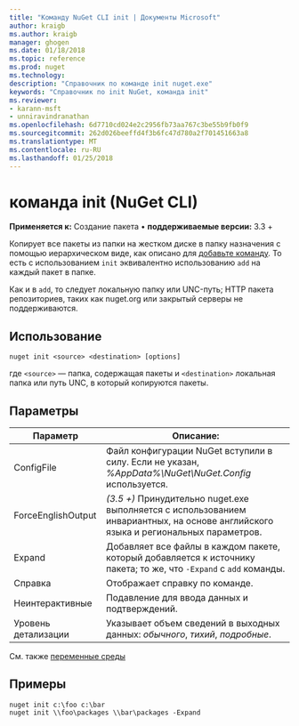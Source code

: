 ```yaml
---
title: "Команду NuGet CLI init | Документы Microsoft"
author: kraigb
ms.author: kraigb
manager: ghogen
ms.date: 01/18/2018
ms.topic: reference
ms.prod: nuget
ms.technology: 
description: "Справочник по команде init nuget.exe"
keywords: "Справочник по init NuGet, команда init"
ms.reviewer:
- karann-msft
- unniravindranathan
ms.openlocfilehash: 6d7710cd024e2c2956fb73aa767c3be55b9fb0f9
ms.sourcegitcommit: 262d026beeffd4f3b6fc47d780a2f701451663a8
ms.translationtype: MT
ms.contentlocale: ru-RU
ms.lasthandoff: 01/25/2018
---
```

# <a name="init-command-nuget-cli"></a>команда init (NuGet CLI)

**Применяется к:** Создание пакета &bullet; **поддерживаемые версии:** 3.3 +

Копирует все пакеты из папки на жестком диске в папку назначения с помощью иерархическом виде, как описано для [добавьте команду](cli-ref-add.md). То есть с использованием `init` эквивалентно использованию `add` на каждый пакет в папке.

Как и в `add`, то следует локальную папку или UNC-путь; HTTP пакета репозиториев, таких как nuget.org или закрытый серверы не поддерживаются.

## <a name="usage"></a>Использование

```cli
nuget init <source> <destination> [options]
```

где `<source>` — папка, содержащая пакеты и `<destination>` локальная папка или путь UNC, в который копируются пакеты.

## <a name="options"></a>Параметры

| Параметр | Описание: |
| --- | --- |
| ConfigFile | Файл конфигурации NuGet вступили в силу. Если не указан, *%AppData%\NuGet\NuGet.Config* используется. |
| ForceEnglishOutput | *(3.5 +)*  Принудительно nuget.exe выполняется с использованием инвариантных, на основе английского языка и региональных параметров. |
| Expand | Добавляет все файлы в каждом пакете, который добавляется к источнику пакета; то же, что `-Expand` с `add` команды. |
| Справка | Отображает справку по команде. |
| Неинтерактивные | Подавление для ввода данных и подтверждений. |
| Уровень детализации | Указывает объем сведений в выходных данных: *обычного*, *тихий*, *подробные*. |

См. также [переменные среды](cli-ref-environment-variables.md)

## <a name="examples"></a>Примеры

```cli
nuget init c:\foo c:\bar
nuget init \\foo\packages \\bar\packages -Expand
```
